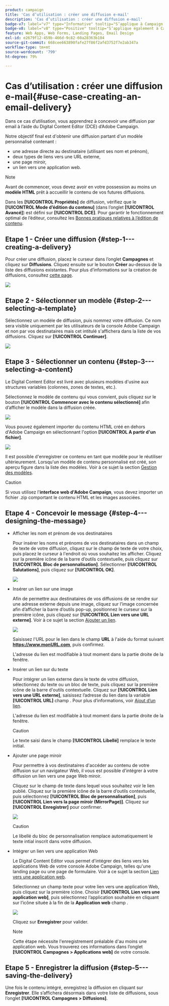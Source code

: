 ```yaml
---
product: campaign
title: 'Cas d’utilisation : créer une diffusion e-mail'
description: 'Cas d’utilisation : créer une diffusion e-mail'
badge-v7: label="v7" type="Informative" tooltip="S’applique à Campaign Classic v7"
badge-v8: label="v8" type="Positive" tooltip="S’applique également à Campaign v8"
feature: Web Apps, Web Forms, Landing Pages, Email Design
exl-id: e2679f12-459b-466d-9c82-60a28363b104
source-git-commit: 668cee663890fafe27f86f2afd3752f7e2ab347a
workflow-type: tm+mt
source-wordcount: '799'
ht-degree: 79%

---
```


# Cas d’utilisation : créer une diffusion e-mail{#use-case-creating-an-email-delivery}



Dans ce cas d’utilisation, vous apprendrez à concevoir une diffusion par email à l’aide du Digital Content Editor (DCE) d’Adobe Campaign.

Notre objectif final est d&#39;obtenir une diffusion partant d&#39;un modèle personnalisé contenant :

* une adresse directe au destinataire (utilisant ses nom et prénom),
* deux types de liens vers une URL externe,
* une page miroir,
* un lien vers une application web.

>[!NOTE]
>
>Avant de commencer, vous devez avoir en votre possession au moins un **modèle HTML** prêt à accueillir le contenu de vos futures diffusions.
>
>Dans les **[!UICONTROL Propriétés]** de diffusion, vérifiez que le **[!UICONTROL Mode d’édition du contenu]** (dans l’onglet **[!UICONTROL Avancé]**) est défini sur **[!UICONTROL DCE]**. Pour garantir le fonctionnement optimal de l’éditeur, consultez les [Bonnes pratiques relatives à l’édition de contenu](content-editing-best-practices.md).

## Etape 1 - Créer une diffusion {#step-1---creating-a-delivery}

Pour créer une diffusion, placez le curseur dans l’onglet **Campagnes** et cliquez sur **Diffusions**. Cliquez ensuite sur le bouton **Créer** au-dessus de la liste des diffusions existantes. Pour plus d’informations sur la création de diffusions, consultez [cette page](../../delivery/using/about-email-channel.md).

![](assets/delivery_step_1.png)

## Etape 2 - Sélectionner un modèle {#step-2---selecting-a-template}

Sélectionnez un modèle de diffusion, puis nommez votre diffusion. Ce nom sera visible uniquement par les utilisateurs de la console Adobe Campaign et non par vos destinataires mais cet intitulé s&#39;affichera dans la liste de vos diffusions. Cliquez sur **[!UICONTROL Continuer]**.

![](assets/dce_delivery_model.png)

## Etape 3 - Sélectionner un contenu {#step-3---selecting-a-content}

Le Digital Content Editor est livré avec plusieurs modèles d&#39;usine aux structures variables (colonnes, zones de textes, etc.).

Sélectionnez le modèle de contenu qui vous convient, puis cliquez sur le bouton **[!UICONTROL Commencer avec le contenu sélectionné]** afin d’afficher le modèle dans la diffusion créée.

![](assets/dce_select_model.png)

Vous pouvez également importer du contenu HTML créé en dehors d&#39;Adobe Campaign en sélectionnant l&#39;option **[!UICONTROL A partir d&#39;un fichier]**.

![](assets/dce_select_from_file_template.png)

Il est possible d&#39;enregistrer ce contenu en tant que modèle pour le réutiliser ultérieurement. Lorsqu&#39;un modèle de contenu personnalisé est créé, son aperçu figure dans la liste des modèles. Voir à ce sujet la section [Gestion des modèles](template-management.md).

>[!CAUTION]
>
>Si vous utilisez l&#39;**interface web d&#39;Adobe Campaign**, vous devez importer un fichier .zip comportant le contenu HTML et les images associées.

## Etape 4 - Concevoir le message {#step-4---designing-the-message}

* Afficher les nom et prénom de vos destinataires

  Pour insérer les noms et prénoms de vos destinataires dans un champ de texte de votre diffusion, cliquez sur le champ de texte de votre choix, puis placez le curseur à l&#39;endroit où vous souhaitez les afficher. Cliquez sur la première icône de la barre d’outils contextuelle, puis cliquez sur **[!UICONTROL Bloc de personnalisation]**. Sélectionner **[!UICONTROL Salutations]**, puis cliquez sur **[!UICONTROL OK]**.

  ![](assets/dce_personalizationblock_greetings.png)

* Insérer un lien sur une image

  Afin de permettre aux destinataires de vos diffusions de se rendre sur une adresse externe depuis une image, cliquez sur l’image concernée afin d’afficher la barre d’outils pop-up, positionnez le curseur sur la première icône, puis cliquez sur **[!UICONTROL Lien vers une URL externe]**. Voir à ce sujet la section [Ajouter un lien](editing-content.md#adding-a-link).

  ![](assets/dce_externalpage.png)

  Saisissez l&#39;URL pour le lien dans le champ **URL** à l&#39;aide du format suivant **https://www.monURL.com**, puis confirmez.

  L&#39;adresse du lien est modifiable à tout moment dans la partie droite de la fenêtre.

* Insérer un lien sur du texte

  Pour intégrer un lien externe dans le texte de votre diffusion, sélectionnez du texte ou un bloc de texte, puis cliquez sur la première icône de la barre d&#39;outils contextuelle. Cliquez sur **[!UICONTROL Lien vers une URL externe]**, saisissez l’adresse du lien dans la variable **[!UICONTROL URL]** champ . Pour plus d’informations, voir [Ajout d’un lien](editing-content.md#adding-a-link).

  L&#39;adresse du lien est modifiable à tout moment dans la partie droite de la fenêtre.

  >[!CAUTION]
  >
  >Le texte saisi dans le champ **[!UICONTROL Libellé]** remplace le texte initial.

* Ajouter une page miroir

  Pour permettre à vos destinataires d&#39;accéder au contenu de votre diffusion sur un navigateur Web, il vous est possible d&#39;intégrer à votre diffusion un lien vers une page Web miroir.

  Cliquez sur le champ de texte dans lequel vous souhaitez voir le lien publié. Cliquez sur la première icône de la barre d’outils contextuelle, puis sélectionnez **[!UICONTROL Bloc de personnalisation]**, puis **[!UICONTROL Lien vers la page miroir (MirrorPage)]**. Cliquez sur **[!UICONTROL Enregistrer]** pour confirmer.

  ![](assets/dce_mirrorpage.png)

  >[!CAUTION]
  >
  >Le libellé du bloc de personnalisation remplace automatiquement le texte intial inscrit dans votre diffusion.

* Intégrer un lien vers une application Web

  Le Digital Content Editor vous permet d&#39;intégrer des liens vers les applications Web de votre console Adobe Campaign, telles qu&#39;une landing page ou une page de formulaire. Voir à ce sujet la section [Lien vers une application web](editing-content.md#link-to-a-web-application).

  Sélectionnez un champ texte pour votre lien vers une application Web, puis cliquez sur la première icône. Choisir **[!UICONTROL Lien vers une application web]**, puis sélectionnez l’application souhaitée en cliquant sur l’icône située à la fin de la **Application web** champ .

  ![](assets/dce_webapp.png)

  Cliquez sur **Enregistrer** pour valider.

  >[!NOTE]
  >
  >Cette étape nécessite l&#39;enregistrement préalable d&#39;au moins une application web. Vous trouverez ces informations dans l’onglet **[!UICONTROL Campagnes > Applications web]** de votre console.

## Etape 5 - Enregistrer la diffusion {#step-5---saving-the-delivery}

Une fois le contenu intégré, enregistrez la diffusion en cliquant sur **Enregistrer**. Elle s’affichera désormais dans votre liste de diffusions, sous l’onglet **[!UICONTROL Campagnes > Diffusions]**.
